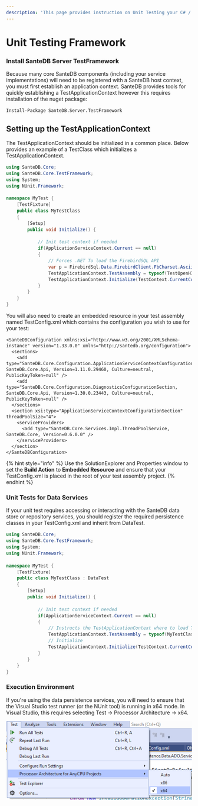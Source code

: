 ```yaml
---
description: 'This page provides instruction on Unit Testing your C# / .NET SanteDB Plugins'
---
```


# Unit Testing Framework

### Install SanteDB Server TestFramework

Because many core SanteDB components \(including your service implementations\) will need to be registered with a SanteDB host context, you must first establish an application context. SanteDB provides tools for quickly establishing a TestApplicationContext however this requires installation of the nuget package:

```text
Install-Package SanteDB.Server.TestFramework
```

## Setting up the TestApplicationContext

The TestApplicationContext should be initialized in a common place. Below provides an example of a TestClass which initializes a TestApplicationContext.

```csharp
using SanteDB.Core;
using SanteDB.Core.TestFramework;
using System;
using NUnit.Framework;

namespace MyTest {
    [TestFixture]
    public class MyTestClass
    {
        [Setup]
        public void Initialize() {
            
            // Init test context if needed
            if(ApplicationServiceContext.Current == null)
            {
                // Forces .NET To load the FirebirdSQL API
                var p = FirebirdSql.Data.FirebirdClient.FbCharset.Ascii;
                TestApplicationContext.TestAssembly = typeof(TestOpenHIEPixPdq).Assembly;
                TestApplicationContext.Initialize(TestContext.CurrentContext.TestDirectory);
            }
        }
    }
}
```

You will also need to create an embedded resource in your test assembly named TestConfig.xml which contains the configuration you wish to use for your test:

```markup
<SanteDBConfiguration xmlns:xsi="http://www.w3.org/2001/XMLSchema-instance" version="1.33.0.0" xmlns="http://santedb.org/configuration">
  <sections>
    <add type="SanteDB.Core.Configuration.ApplicationServiceContextConfigurationSection, SanteDB.Core.Api, Version=1.11.0.29460, Culture=neutral, PublicKeyToken=null" />
    <add type="SanteDB.Core.Configuration.DiagnosticsConfigurationSection, SanteDB.Core.Api, Version=1.30.0.23443, Culture=neutral, PublicKeyToken=null" />
  </sections>
  <section xsi:type="ApplicationServiceContextConfigurationSection" threadPoolSize="4">
    <serviceProviders>
      <add type="SanteDB.Core.Services.Impl.ThreadPoolService, SanteDB.Core, Version=0.6.0.0" />
    </serviceProviders>
  </section>
</SanteDBConfiguration>
```

{% hint style="info" %}
Use the SolutionExplorer and Properties window to set the **Build Action** to **Embedded Resource** and ensure that your TestConfig.xml is placed in the root of your test assembly project.
{% endhint %}

### Unit Tests for Data Services

If your unit test requires accessing or interacting with the SanteDB data store or repository services, you should register the required persistence classes in your TestConfig.xml and inherit from DataTest.

```csharp
using SanteDB.Core;
using SanteDB.Core.TestFramework;
using System;
using NUnit.Framework;

namespace MyTest {
    [TestFixture]
    public class MyTestClass : DataTest
    {
        [Setup]
        public void Initialize() {
            
            // Init test context if needed
            if(ApplicationServiceContext.Current == null)
            {
                // Instructs the TestApplicationContext where to load TestConfig.xml
                TestApplicationContext.TestAssembly = typeof(MyTestClass).Assembly;
                // Initialize
                TestApplicationContext.Initialize(TestContext.CurrentContext.TestDirectory);
            }
        }
    }
}
```

### Execution Environment

If you're using the data persistence services, you will need to ensure that the Visual Studio test runner \(or the NUnit tool\) is running in x64 mode. In Visual Studio, this requires selecting Test -&gt; Processor Architecture -&gt; x64.

![](../../../.gitbook/assets/image%20%28199%29.png)

